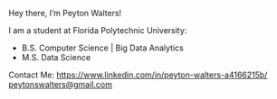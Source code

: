 Hey there, I’m Peyton Walters!

I am a student at Florida Polytechnic University:
- B.S. Computer Science | Big Data Analytics 
- M.S. Data Science

Contact Me:
https://www.linkedin.com/in/peyton-walters-a4166215b/
peytonswalters@gmail.com
